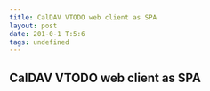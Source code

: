 ```yaml
---
title: CalDAV VTODO web client as SPA
layout: post
date: 201-0-1 T:5:6
tags: undefined
---
```

## CalDAV VTODO web client as SPA


